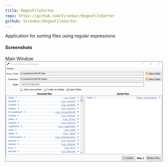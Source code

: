 ```yaml
---
title: RegexFileSorter
repo: https://github.com/Virenbar/RegexFileSorter
github: Virenbar/RegexFileSorter
---
```

Application for sorting files using regular expressions

#### Screenshots

Main Window  
![window](/assets/images/regexfilesorter/window.png)
